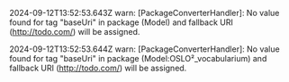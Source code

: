 2024-09-12T13:52:53.643Z warn: [PackageConverterHandler]: No value found for tag "baseUri" in package (Model) and fallback URI (http://todo.com/) will be assigned.

2024-09-12T13:52:53.644Z warn: [PackageConverterHandler]: No value found for tag "baseUri" in package (Model:OSLO²_vocabularium) and fallback URI (http://todo.com/) will be assigned.

